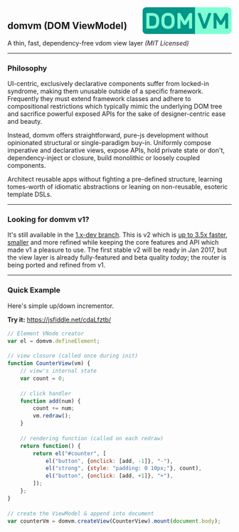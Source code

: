 <img src="domvm.png" alt="domvm logo" style="max-width:100%;" align="right" height="60">

domvm (DOM ViewModel)
---------------------
A thin, fast, dependency-free vdom view layer _(MIT Licensed)_

---
### Philosophy

UI-centric, exclusively declarative components suffer from locked-in syndrome, making them unusable outside of a specific framework. Frequently they must extend framework classes and adhere to compositional restrictions which typically mimic the underlying DOM tree and sacrifice powerful exposed APIs for the sake of designer-centric ease and beauty.

Instead, domvm offers straightforward, pure-js development without opinionated structural or single-paradigm buy-in. Uniformly compose imperative and declarative views, expose APIs, hold private state or don't, dependency-inject or closure, build monolithic or loosely coupled components.

Architect reusable apps without fighting a pre-defined structure, learning tomes-worth of idiomatic abstractions or leaning on non-reusable, esoteric template DSLs.

---
### Looking for domvm v1?

It's still available in the [1.x-dev branch](https://github.com/leeoniya/domvm/tree/1.x-dev). This is v2 which is [up to 3.5x faster](https://github.com/leeoniya/domvm/issues/101#issuecomment-260141793), [smaller](https://github.com/leeoniya/domvm/blob/2.x-dev/dist/README.md) and more refined while keeping the core features and API which made v1 a pleasure to use. The first stable v2 will be ready in Jan 2017, but the view layer is already fully-featured and beta quality *today*; the router is being ported and refined from v1.


---
### Quick Example

Here's simple up/down incrementor.

**Try it:** https://jsfiddle.net/cdaLfztb/


```js
// Element VNode creator
var el = domvm.defineElement;

// view closure (called once during init)
function CounterView(vm) {
	// view's internal state
	var count = 0;

	// click handler
	function add(num) {
		count += num;
		vm.redraw();
	}

	// rendering function (called on each redraw)
	return function() {
		return el("#counter", [
			el("button", {onclick: [add, -1]}, "-"),
			el("strong", {style: "padding: 0 10px;"}, count),
			el("button", {onclick: [add, +1]}, "+"),
		]);
	};
}

// create the ViewModel & append into document
var counterVm = domvm.createView(CounterView).mount(document.body);
```